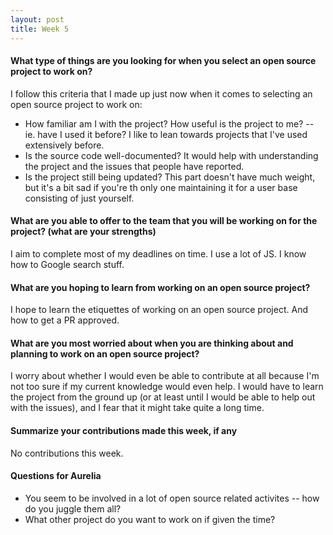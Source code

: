 ```yaml
---
layout: post  
title: Week 5
---
```

  #### What type of things are you looking for when you select an open source  project to work on?  
    
   I follow this criteria that I made up just now when it comes to selecting an open source project to work on:  
      
   - How familiar am I with the project? How useful is the project to me? -- ie. have I used it before? I like to lean towards projects that I've used extensively before.
   - Is the source code well-documented? It would help with understanding the project and the issues that people have reported.
   - Is the project still being updated? This part doesn't have much weight, but it's a bit sad if you're th only one maintaining it for a user base consisting of just yourself.
   
  #### What are you able to offer to the team that you will be working on for the project? (what are your strengths)  
   
   I aim to complete most of my deadlines on time. I use a lot of JS. I know how to Google search stuff. 
   
  #### What are you hoping to learn from working on an open source project?  
  
   I hope to learn the etiquettes of working on an open source project. And how to get a PR approved. 
   
  #### What are you most worried about when you are thinking about and planning  to work on an open source project? 

   I worry about whether I would even be able to contribute at all because I'm not too sure if my current knowledge would even help. I would have to learn the project from the ground up (or at least until I would be able to help out with the issues), and I fear that it might take quite a long time.  
   
 #### Summarize your contributions made this week, if any
  No contributions this week.
 #### Questions for Aurelia 
  - You seem to be involved in a lot of open source related activites -- how do you juggle them all?
  - What other project do you want to work on if given the time?